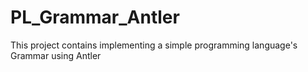 # PL_Grammar_Antler
This project contains implementing a simple programming language's Grammar using Antler
